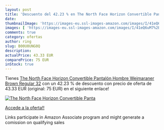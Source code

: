 ```yaml
---
layout: post
title: 'Descuento del 42.23 % en The North Face Horizon Convertible Panta'
date: 
thumbnailImage: 'https://images-eu.ssl-images-amazon.com/images/I/41eQ6uM7%2BWL._SL200_.jpg'
images: [ 'https://images-eu.ssl-images-amazon.com/images/I/41eQ6uM7%2BWL._SL200_.jpg' ]
comments: true
category: ofertas
author: ring
slug: B00U0UNG0Q
description:
actualPrice: 43.33 EUR
comparePrice: 75 EUR
inStock: true
---
```


Tienes [The North Face Horizon Convertible Pantalón  Hombre  Weimaraner Brown  Regular 32](https://www.amazon.es/dp/B00U0UNG0Q/?tag=tolees-21) con un 42.23 % de descuento con precio de oferta de 43.33 EUR (original: 75 EUR) en el siguiente enlace!

[![The North Face Horizon Convertible Panta](https://images-eu.ssl-images-amazon.com/images/I/41eQ6uM7%2BWL._SL200_.jpg)](https://www.amazon.es/dp/B00U0UNG0Q/?tag=tolees-21)

[Accede a la oferta!!](https://www.amazon.es/dp/B00U0UNG0Q/?tag=tolees-21)

Links participate in Amazon Associate program and might generate a comission on qualifying sales


